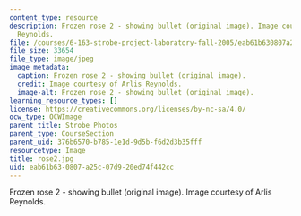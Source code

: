 ```yaml
---
content_type: resource
description: Frozen rose 2 - showing bullet (original image). Image courtesy of Arlis
  Reynolds.
file: /courses/6-163-strobe-project-laboratory-fall-2005/eab61b630807a25c07d920ed74f442cc_rose2.jpg
file_size: 33654
file_type: image/jpeg
image_metadata:
  caption: Frozen rose 2 - showing bullet (original image).
  credit: Image courtesy of Arlis Reynolds.
  image-alt: Frozen rose 2 - showing bullet (original image).
learning_resource_types: []
license: https://creativecommons.org/licenses/by-nc-sa/4.0/
ocw_type: OCWImage
parent_title: Strobe Photos
parent_type: CourseSection
parent_uid: 376b6570-b785-1e1d-9d5b-f6d2d3b35fff
resourcetype: Image
title: rose2.jpg
uid: eab61b63-0807-a25c-07d9-20ed74f442cc
---
```

Frozen rose 2 - showing bullet (original image). Image courtesy of Arlis Reynolds.